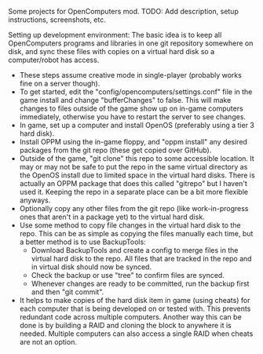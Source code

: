 
Some projects for OpenComputers mod.
TODO: Add description, setup instructions, screenshots, etc.

Setting up development environment:
The basic idea is to keep all OpenComputers programs and libraries in one git repository somewhere on disk, and sync these files with copies on a virtual hard disk so a computer/robot has access.
* These steps assume creative mode in single-player (probably works fine on a server though).
* To get started, edit the "config/opencomputers/settings.conf" file in the game install and change "bufferChanges" to false. This will make changes to files outside of the game show up on in-game computers immediately, otherwise you have to restart the server to see changes.
* In game, set up a computer and install OpenOS (preferably using a tier 3 hard disk).
* Install OPPM using the in-game floppy, and "oppm install" any desired packages from the git repo (these get copied over GitHub).
* Outside of the game, "git clone" this repo to some accessible location. It may or may not be safe to put the repo in the same virtual directory as the OpenOS install due to limited space in the virtual hard disks. There is actually an OPPM package that does this called "gitrepo" but I haven't used it. Keeping the repo in a separate place can be a bit more flexible anyways.
* Optionally copy any other files from the git repo (like work-in-progress ones that aren't in a package yet) to the virtual hard disk.
* Use some method to copy file changes in the virtual hard disk to the repo. This can be as simple as copying the files manually each time, but a better method is to use BackupTools:
    * Download BackupTools and create a config to merge files in the virtual hard disk to the repo. All files that are tracked in the repo and in virtual disk should now be synced.
    * Check the backup or use "tree" to confirm files are synced.
    * Whenever changes are ready to be committed, run the backup first and then "git commit".
* It helps to make copies of the hard disk item in game (using cheats) for each computer that is being developed on or tested with. This prevents redundant code across multiple computers. Another way this can be done is by building a RAID and cloning the block to anywhere it is needed. Multiple computers can also access a single RAID when cheats are not an option.
